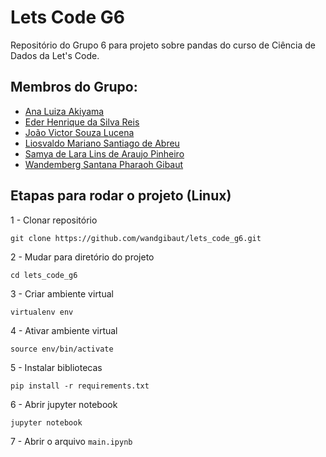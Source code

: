 # Lets Code G6
Repositório do Grupo 6 para projeto sobre pandas do curso de Ciência de Dados da Let's Code.

## Membros do Grupo:
- <a href='https://github.com/Akaori'>Ana Luiza Akiyama</a>
- <a href='https://github.com/EderReisS'>Eder Henrique da Silva Reis</a>
- <a href='https://github.com/JV200320'>João Victor Souza Lucena</a>
- <a href='https://github.com/liosvaldo'>Liosvaldo Mariano Santiago de Abreu</a>
- <a href='https://github.com/samyadelara'>Samya de Lara Lins de Araujo Pinheiro</a>
- <a href='https://github.com/wandgibaut'>Wandemberg Santana Pharaoh Gibaut</a>

## Etapas para rodar o projeto (Linux)

1 - Clonar repositório

```
git clone https://github.com/wandgibaut/lets_code_g6.git
```

2 - Mudar para diretório do projeto

```
cd lets_code_g6
```

3 - Criar ambiente virtual

```
virtualenv env
```

4 - Ativar ambiente virtual

```
source env/bin/activate
```

5 - Instalar bibliotecas

```
pip install -r requirements.txt
```

6 - Abrir jupyter notebook

```
jupyter notebook
```

7 - Abrir o arquivo `main.ipynb`

